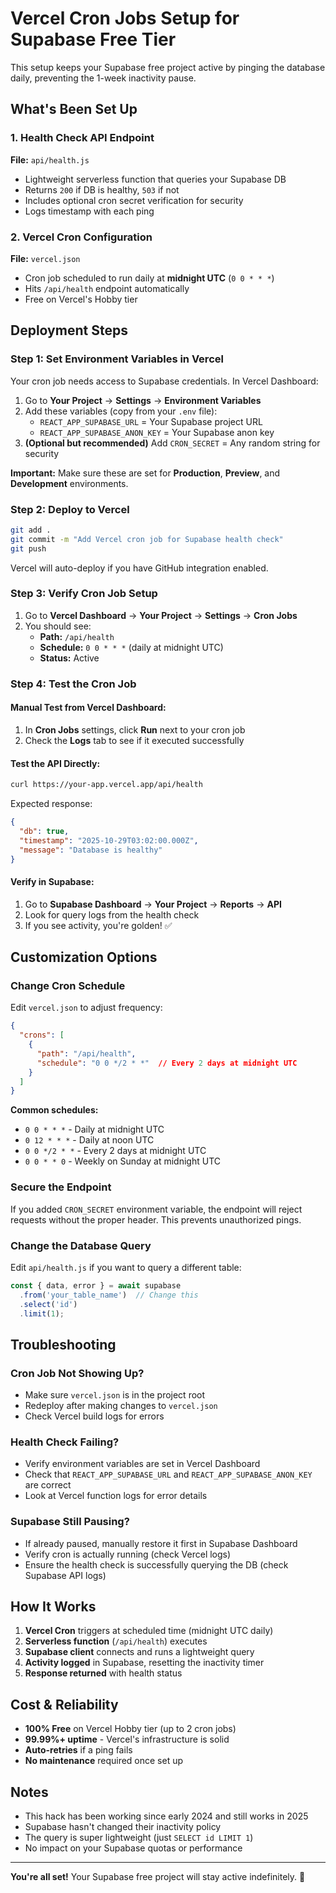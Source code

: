 # Vercel Cron Jobs Setup for Supabase Free Tier

This setup keeps your Supabase free project active by pinging the database daily, preventing the 1-week inactivity pause.

## What's Been Set Up

### 1. Health Check API Endpoint
**File:** `api/health.js`

- Lightweight serverless function that queries your Supabase DB
- Returns `200` if DB is healthy, `503` if not
- Includes optional cron secret verification for security
- Logs timestamp with each ping

### 2. Vercel Cron Configuration
**File:** `vercel.json`

- Cron job scheduled to run daily at **midnight UTC** (`0 0 * * *`)
- Hits `/api/health` endpoint automatically
- Free on Vercel's Hobby tier

## Deployment Steps

### Step 1: Set Environment Variables in Vercel

Your cron job needs access to Supabase credentials. In Vercel Dashboard:

1. Go to **Your Project** → **Settings** → **Environment Variables**
2. Add these variables (copy from your `.env` file):
   - `REACT_APP_SUPABASE_URL` = Your Supabase project URL
   - `REACT_APP_SUPABASE_ANON_KEY` = Your Supabase anon key
3. **(Optional but recommended)** Add `CRON_SECRET` = Any random string for security

**Important:** Make sure these are set for **Production**, **Preview**, and **Development** environments.

### Step 2: Deploy to Vercel
```bash
git add .
git commit -m "Add Vercel cron job for Supabase health check"
git push
```

Vercel will auto-deploy if you have GitHub integration enabled.

### Step 3: Verify Cron Job Setup

1. Go to **Vercel Dashboard** → **Your Project** → **Settings** → **Cron Jobs**
2. You should see:
   - **Path:** `/api/health`
   - **Schedule:** `0 0 * * *` (daily at midnight UTC)
   - **Status:** Active

### Step 4: Test the Cron Job

#### Manual Test from Vercel Dashboard:
1. In **Cron Jobs** settings, click **Run** next to your cron job
2. Check the **Logs** tab to see if it executed successfully

#### Test the API Directly:
```bash
curl https://your-app.vercel.app/api/health
```

Expected response:
```json
{
  "db": true,
  "timestamp": "2025-10-29T03:02:00.000Z",
  "message": "Database is healthy"
}
```

#### Verify in Supabase:
1. Go to **Supabase Dashboard** → **Your Project** → **Reports** → **API**
2. Look for query logs from the health check
3. If you see activity, you're golden! ✅

## Customization Options

### Change Cron Schedule
Edit `vercel.json` to adjust frequency:

```json
{
  "crons": [
    {
      "path": "/api/health",
      "schedule": "0 0 */2 * *"  // Every 2 days at midnight UTC
    }
  ]
}
```

**Common schedules:**
- `0 0 * * *` - Daily at midnight UTC
- `0 12 * * *` - Daily at noon UTC
- `0 0 */2 * *` - Every 2 days at midnight UTC
- `0 0 * * 0` - Weekly on Sunday at midnight UTC

### Secure the Endpoint
If you added `CRON_SECRET` environment variable, the endpoint will reject requests without the proper header. This prevents unauthorized pings.

### Change the Database Query
Edit `api/health.js` if you want to query a different table:

```typescript
const { data, error } = await supabase
  .from('your_table_name')  // Change this
  .select('id')
  .limit(1);
```

## Troubleshooting

### Cron Job Not Showing Up?
- Make sure `vercel.json` is in the project root
- Redeploy after making changes to `vercel.json`
- Check Vercel build logs for errors

### Health Check Failing?
- Verify environment variables are set in Vercel Dashboard
- Check that `REACT_APP_SUPABASE_URL` and `REACT_APP_SUPABASE_ANON_KEY` are correct
- Look at Vercel function logs for error details

### Supabase Still Pausing?
- If already paused, manually restore it first in Supabase Dashboard
- Verify cron is actually running (check Vercel logs)
- Ensure the health check is successfully querying the DB (check Supabase API logs)

## How It Works

1. **Vercel Cron** triggers at scheduled time (midnight UTC daily)
2. **Serverless function** (`/api/health`) executes
3. **Supabase client** connects and runs a lightweight query
4. **Activity logged** in Supabase, resetting the inactivity timer
5. **Response returned** with health status

## Cost & Reliability

- **100% Free** on Vercel Hobby tier (up to 2 cron jobs)
- **99.99%+ uptime** - Vercel's infrastructure is solid
- **Auto-retries** if a ping fails
- **No maintenance** required once set up

## Notes

- This hack has been working since early 2024 and still works in 2025
- Supabase hasn't changed their inactivity policy
- The query is super lightweight (just `SELECT id LIMIT 1`)
- No impact on your Supabase quotas or performance

---

**You're all set!** Your Supabase free project will stay active indefinitely. 🚀

